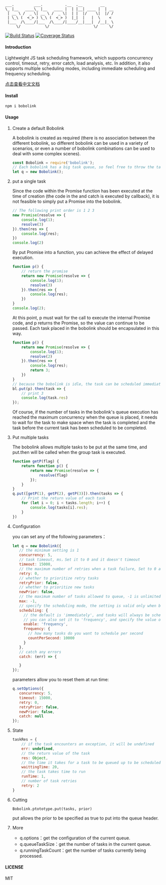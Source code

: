 ```
___.         ___.          .__  .__        __
\_ |__   ____\_ |__   ____ |  | |__| ____ |  | __
 | __ \ /  _ \| __ \ /  _ \|  | |  |/    \|  |/ /
 | \_\ (  <_> ) \_\ (  <_> )  |_|  |   |  \    <
 |___  /\____/|___  /\____/|____/__|___|  /__|_ \
     \/           \/                    \/     \/
```

[![Build Status](https://travis-ci.org/blurooo/bobolink.png?branch=3.0)](https://travis-ci.org/blurooo/bobolink)
[![Coverage Status](https://coveralls.io/repos/github/blurooo/bobolink/badge.svg?branch=3.0)](https://coveralls.io/github/blurooo/bobolink)


#### Introduction
Lightweight JS task scheduling framework, which supports concurrency control, timeout, retry, error catch, load analysis, etc. In addition, it also supports multiple scheduling modes, including immediate scheduling and frequency scheduling.

[点击查看中文文档](https://github.com/blurooo/bobolink/blob/master/README-CN.md)

#### Install

```
npm i bobolink
```

#### Usage

1. Create a default Bobolink

    A bobolink is created as required (there is no association between the different bobolink, so different bobolink can be used in a variety of scenarios, or even a number of bobolink combinations can be used to deal with some complex scenes).

    ```javascript
    const Bobolink = require('bobolink');
    // Each bobolink has a big task queue, so feel free to throw the task to it.
    let q = new Bobolink();
    ```
2. put a single task

    Since the code within the Promise function has been executed at the time of creation (the code in the and catch is executed by callback), it is not feasible to simply put a Promise into the bobolink.

    ```javascript
    // The following print order is 1 2 3
    new Promise(resolve => {
        console.log(1);
        resolve(3)
    }).then(res => {
        console.log(res);
    })
    console.log(2)
    ```
    By put Promise into a function, you can achieve the effect of delayed execution.
    ```javascript
    function p() {
        // return the promise
        return new Promise(resolve => {
            console.log(1);
            resolve(3)
        }).then(res => {
            console.log(res);
        })
    }
    console.log(2);
    ```
    At this point, p must wait for the call to execute the internal Promise code, and p returns the Promise, so the value can continue to be passed. Each task placed in the bobolink should be encapsulated in this way.
    ```javascript
    function p() {
        return new Promise(resolve => {
            console.log(1);
            resolve(2)
        }).then(res => {
            console.log(res);
            return 3;
        })
    }
    // because the bobolink is idle, the task can be scheduled immediately.
    bl.put(p).then(task => {
        // print 3
        console.log(task.res)
    });
    ```
    Of course, if the number of tasks in the bobolink's queue execution has reached the maximum concurrency when the queue is placed, it needs to wait for the task to make space when the task is completed and the task before the current task has been scheduled to be completed.

3. Put multiple tasks

    The bobolink allows multiple tasks to be put at the same time, and put.then will be called when the group task is executed.
    ```javascript
    function getP(flag) {
        return function p() {
            return new Promise(resolve => {
                resolve(flag)
            });
        }
    }
    q.put([getP(1), getP(2), getP(3)]).then(tasks => {
        // Print the return value of each task
        for (let i = 0; i < tasks.length; i++) {
            console.log(tasks[i].res);
        }
    })
    ```

4. Configuration

     you can set any of the following parameters：
     ```javascript
     let q = new Bobolink({
        // the minimum setting is 1
        concurrency: 5,
        // task timeout, ms，Set it to 0 and it doesn't timeout
        timeout: 15000,
        // the maximum number of retries when a task failure, Set to 0 and do not retry
        retry: 0,
        // whether to prioritize retry tasks
        retryPrior: false,
        // whether to prioritize new tasks
        newPrior: false,
        // the maximum number of tasks allowed to queue, -1 is unlimited
        max: -1,
        // specify the scheduling mode, the setting is valid only when bobolink is initialized.
        scheduling: {
          // the default is 'immediately', and tasks will always be scheduled at idle.
          // you can also set it to 'frequency', and specify the value of countPerSecond, bobolink will schedule tasks strictly according to the frequency you set.
          enable: 'frequency',
          frequency: {
            // how many tasks do you want to schedule per second
            countPerSecond: 10000
          }
        },
        // catch any errors
        catch: (err) => {

        }
     });
     ```
     parameters allow you to reset them at run time:
     ```javascript
     q.setOptions({
        concurrency: 5,
        timeout: 15000,
        retry: 0,
        retryPrior: false,
        newPrior: false,
        catch: null
     });
     ```

5. State

    ```javascript
    taskRes = {
        // if the task encounters an exception, it will be undefined
        err: undefined,
        // the return value of the task
        res: Object,
        // the time it takes for a task to be queued up to be scheduled
        waittingTime: 20,
        // the task takes time to run
        runTime: 1,
        // number of task retries
        retry: 2
    }
    ```
6. Cutting

    ```
    Bobolink.ptototype.put(tasks, prior)
    ```
    put allows the prior to be specified as true to put into the queue header.

7. More

    + q.options：get the configuration of the current queue.
    + q.queueTaskSize：get the number of tasks in the current queue.
    + q.runningTaskCount：get the number of tasks currently being processed.
    
    
#### LICENSE

MIT
